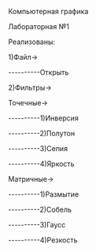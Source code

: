 Компьютерная графика

Лабораторная №1

Реализованы:

1)Файл->

----------Открыть

2)Фильтры->

Точечные->

----------1)Инверсия

----------2)Полутон

----------3)Сепия

----------4)Яркость  

Матричные->

----------1)Размытие

----------2)Собель

----------3)Гаусс

----------4)Резкость
